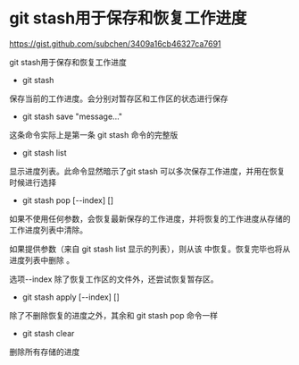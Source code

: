 # git stash用于保存和恢复工作进度

https://gist.github.com/subchen/3409a16cb46327ca7691

git stash用于保存和恢复工作进度

- git stash

保存当前的工作进度。会分别对暂存区和工作区的状态进行保存

- git stash save "message..."

这条命令实际上是第一条 git stash 命令的完整版

- git stash list

显示进度列表。此命令显然暗示了git stash 可以多次保存工作进度，并用在恢复时候进行选择

- git stash pop [--index] [<stash>]

如果不使用任何参数，会恢复最新保存的工作进度，并将恢复的工作进度从存储的工作进度列表中清除。

如果提供参数（来自 git stash list 显示的列表），则从该 <stash> 中恢复。恢复完毕也将从进度列表中删除 <stash>。

选项--index 除了恢复工作区的文件外，还尝试恢复暂存区。

- git stash apply [--index] [<stash>]

除了不删除恢复的进度之外，其余和 git stash pop 命令一样

- git stash clear

删除所有存储的进度